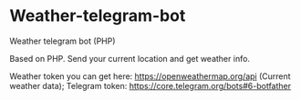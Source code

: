 # Weather-telegram-bot
Weather telegram bot (PHP)

Based on PHP.
Send your current location and get weather info.

Weather token you can get here: https://openweathermap.org/api (Current weather data);
Telegram token: https://core.telegram.org/bots#6-botfather
